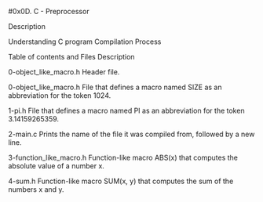 #0x0D. C - Preprocessor

Description

Understanding C program Compilation Process

Table of contents and Files	Description

0-object_like_macro.h	Header file.

0-object_like_macro.h	File that defines a macro named SIZE as an abbreviation for the token 1024.

1-pi.h	File that defines a macro named PI as an abbreviation for the token 3.14159265359.

2-main.c	Prints the name of the file it was compiled from, followed by a new line.

3-function_like_macro.h	Function-like macro ABS(x) that computes the absolute value of a number x.

4-sum.h	Function-like macro SUM(x, y) that computes the sum of the numbers x and y.
